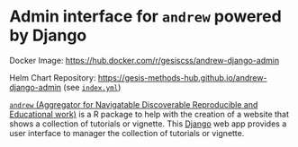 # Admin interface for `andrew` powered by Django

Docker Image: https://hub.docker.com/r/gesiscss/andrew-django-admin

Helm Chart Repository: https://gesis-methods-hub.github.io/andrew-django-admin (see [`index.yml`](https://gesis-methods-hub.github.io/andrew-django-admin/index.yml))

[`andrew` (Aggregator for Navigatable Discoverable Reproducible and Educational work)](https://github.com/GESIS-Methods-Hub/andrew) is a R package to help with the creation of a website that shows a collection of tutorials or vignette. This [Django](https://www.djangoproject.com/) web app provides a user interface to manager the collection of tutorials or vignette.
